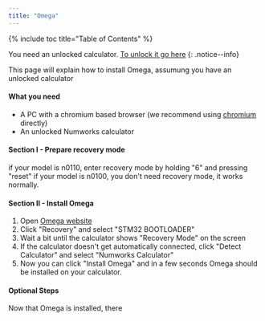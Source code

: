 ```yaml
---
title: "Omega"
---
```


{% include toc title="Table of Contents" %}

You need an unlocked calculator. [To unlock it go here](get-started)
{: .notice--info}

This page will explain how to install Omega, assumung you have an unlocked calculator

#### What you need

- A PC with a chromium based browser (we recommend using [chromium](https://www.chromium.org/chromium-projects/) directly)
- An unlocked Numworks calculator

#### Section I - Prepare recovery mode

if your model is n0110, enter recovery mode by holding "6" and pressing "reset"
if your model is n0100, you don't need recovery mode, it works normally.

#### Section II - Install Omega

1. Open [Omega website](https://getomega.dev/install)
2. Click "Recovery" and select "STM32 BOOTLOADER"
3. Wait a bit until the calculator shows "Recovery Mode" on the screen
4. If the calculator doesn't get automatically connected, click "Detect Calculator" and select "Numworks Calculator"
5. Now you can click "Install Omega" and in a few seconds Omega should be installed on your calculator.

#### Optional Steps

Now that Omega is installed, there 
